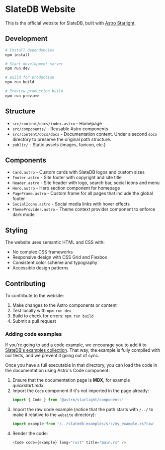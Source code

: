 # SlateDB Website

This is the official website for SlateDB, built with [Astro Starlight](https://starlight.astro.build/).

## Development

```bash
# Install dependencies
npm install

# Start development server
npm run dev

# Build for production
npm run build

# Preview production build
npm run preview
```

## Structure

- `src/content/docs/index.astro` - Homepage
- `src/components/` - Reusable Astro components
- `src/content/docs/docs` - Documentation content. Under a second `docs` directory to preserve the original path structure.
- `public/` - Static assets (images, favicon, etc.)

## Components

- `Card.astro` - Custom cards with SlateDB logos and custom sizes
- `Footer.astro` - Site footer with copyright and site title
- `Header.astro` - Site header with logo, search bar, social icons and menu
- `Hero.astro` - Hero section component for homepage
- `PageFrame.astro` - Custom frame for all pages that include the global footer
- `SocialIcons.astro` - Social media links with hover effects
- `ThemeProvider.astro` - Theme context provider component to enforce dark mode

## Styling

The website uses semantic HTML and CSS with:
- No complex CSS frameworks
- Responsive design with CSS Grid and Flexbox
- Consistent color scheme and typography
- Accessible design patterns

## Contributing

To contribute to the website:

1. Make changes to the Astro components or content
2. Test locally with `npm run dev`
3. Build to check for errors: `npm run build`
4. Submit a pull request

### Adding code examples

If you're going to add a code example, we encourage you to add it to [SlateDB's examples collection](../slatedb-examples/). That way, the example is fully compiled with our tests, and we prevent it going out of sync.

Once you have a full executable in that directory, you can load the code in the documentation using Astro's Code component:

1. Ensure that the documentation page is **MDX**, for example _quickstart.mdx_.
2. Import the `Code` component if it's not imported in the page already:
    ```js
    import { Code } from '@astro/starlight/components'
    ```
3. Import the raw code example (notice that the path starts with `/../` to make it relative to the `website` directory):
    ```js
    import example from '/../slatedb-examples/src/my_example.rs?raw'
    ```
4. Render the code:
    ```js
    <Code code={example} lang="rust" title="main.rs" />
    ```
